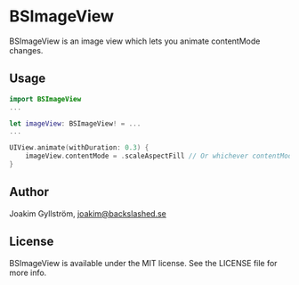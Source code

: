 #  BSImageView
BSImageView is an image view which lets you animate contentMode changes.

[demo]: https://github.com/mikaoj/demo/blob/master/ezgif-2-12b4be73cd.gif "Demo"

## Usage

```swift
import BSImageView
...

let imageView: BSImageView! = ...
...

UIView.animate(withDuration: 0.3) {
    imageView.contentMode = .scaleAspectFill // Or whichever contentMode you want to animate to.
}
```

## Author

Joakim Gyllström, joakim@backslashed.se

## License

BSImageView is available under the MIT license. See the LICENSE file for more info.

